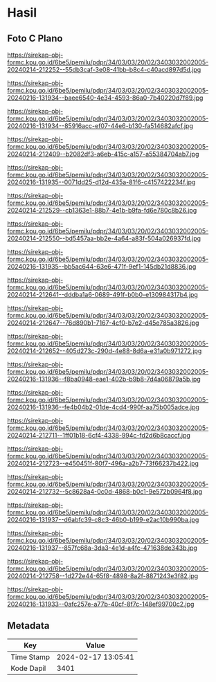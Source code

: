 # Hasil

## Foto C Plano

https://sirekap-obj-formc.kpu.go.id/6be5/pemilu/pdpr/34/03/03/20/02/3403032002005-20240214-212252--55db3caf-3e08-41bb-b8c4-c40acd897d5d.jpg

https://sirekap-obj-formc.kpu.go.id/6be5/pemilu/pdpr/34/03/03/20/02/3403032002005-20240216-131934--baee6540-4e34-4593-86a0-7b40220d7f89.jpg

https://sirekap-obj-formc.kpu.go.id/6be5/pemilu/pdpr/34/03/03/20/02/3403032002005-20240216-131934--85916acc-ef07-44e6-b130-fa514682afcf.jpg

https://sirekap-obj-formc.kpu.go.id/6be5/pemilu/pdpr/34/03/03/20/02/3403032002005-20240214-212409--b2082df3-a6eb-415c-a157-a55384704ab7.jpg

https://sirekap-obj-formc.kpu.go.id/6be5/pemilu/pdpr/34/03/03/20/02/3403032002005-20240216-131935--0071dd25-d12d-435a-81f6-c4157422234f.jpg

https://sirekap-obj-formc.kpu.go.id/6be5/pemilu/pdpr/34/03/03/20/02/3403032002005-20240214-212529--cb1363e1-88b7-4e1b-b9fa-fd6e780c8b26.jpg

https://sirekap-obj-formc.kpu.go.id/6be5/pemilu/pdpr/34/03/03/20/02/3403032002005-20240214-212550--bd5457aa-bb2e-4a64-a83f-504a026937fd.jpg

https://sirekap-obj-formc.kpu.go.id/6be5/pemilu/pdpr/34/03/03/20/02/3403032002005-20240216-131935--bb5ac644-63e6-471f-9ef1-145db21d8836.jpg

https://sirekap-obj-formc.kpu.go.id/6be5/pemilu/pdpr/34/03/03/20/02/3403032002005-20240214-212641--dddba1a6-0689-491f-b0b0-e130984317b4.jpg

https://sirekap-obj-formc.kpu.go.id/6be5/pemilu/pdpr/34/03/03/20/02/3403032002005-20240214-212647--76d890b1-7167-4cf0-b7e2-d45e785a3826.jpg

https://sirekap-obj-formc.kpu.go.id/6be5/pemilu/pdpr/34/03/03/20/02/3403032002005-20240214-212652--405d273c-290d-4e88-8d6a-e31a0b971272.jpg

https://sirekap-obj-formc.kpu.go.id/6be5/pemilu/pdpr/34/03/03/20/02/3403032002005-20240216-131936--f8ba0948-eae1-402b-b9b8-7d4a06879a5b.jpg

https://sirekap-obj-formc.kpu.go.id/6be5/pemilu/pdpr/34/03/03/20/02/3403032002005-20240216-131936--fe4b04b2-01de-4cd4-990f-aa75b005adce.jpg

https://sirekap-obj-formc.kpu.go.id/6be5/pemilu/pdpr/34/03/03/20/02/3403032002005-20240214-212711--1ff01b18-6cf4-4338-994c-fd2d6b8caccf.jpg

https://sirekap-obj-formc.kpu.go.id/6be5/pemilu/pdpr/34/03/03/20/02/3403032002005-20240214-212723--e450451f-80f7-496a-a2b7-73f66237b422.jpg

https://sirekap-obj-formc.kpu.go.id/6be5/pemilu/pdpr/34/03/03/20/02/3403032002005-20240214-212732--5c8628a4-0c0d-4868-b0c1-9e572b0964f8.jpg

https://sirekap-obj-formc.kpu.go.id/6be5/pemilu/pdpr/34/03/03/20/02/3403032002005-20240216-131937--d6abfc39-c8c3-46b0-b199-e2ac10b990ba.jpg

https://sirekap-obj-formc.kpu.go.id/6be5/pemilu/pdpr/34/03/03/20/02/3403032002005-20240216-131937--857fc68a-3da3-4e1d-a4fc-471638de343b.jpg

https://sirekap-obj-formc.kpu.go.id/6be5/pemilu/pdpr/34/03/03/20/02/3403032002005-20240214-212758--1d272e44-65f8-4898-8a2f-8871243e3f82.jpg

https://sirekap-obj-formc.kpu.go.id/6be5/pemilu/pdpr/34/03/03/20/02/3403032002005-20240216-131933--0afc257e-a77b-40cf-8f7c-148ef99700c2.jpg


## Metadata

| Key        | Value               |
| ---------- | ------------------- |
| Time Stamp | 2024-02-17 13:05:41 |
| Kode Dapil | 3401                |



